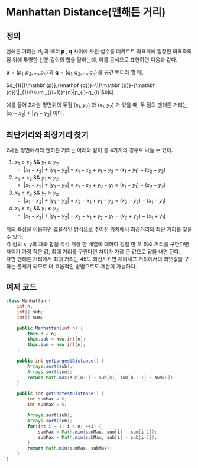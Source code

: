 # Manhattan Distance(맨해튼 거리)

## 정의
맨해튼 거리는 
$d_{1}$ 과 벡터 
${\mathbf  {p}}$ , 
${\mathbf  {q}}$ 사이에 차원 실수를 데카르트 좌표계에 일정한 좌표축의 점 위에 투영한 선분 길이의 합을 말하는데, 이를 공식으로 표현하면 다음과 같다.

${\mathbf  {p}}=(p_{1},p_{2},\dots ,p_{n})\,$과 
${\mathbf  {q}}=(q_{1},q_{2},\dots ,q_{n})\,$를 공간 벡터라 할 때,

$d_{1}({\mathbf  {p}},{\mathbf  {q}})=\|{\mathbf  {p}}-{\mathbf  {q}}\|_{1}=\sum _{{i=1}}^{n}|p_{i}-q_{i}|$이다.

예를 들어 2차원 평면위의 두점 
$(x_{1},y_{2})$ 과 
$(x_{1},y_{2})$ 가 있을 때, 두 점의 맨해튼 거리는
$|x_{1}-x_{2}|+|y_{1}-y_{2}|$ 이다. 

## 최단거리와 최장거리 찾기

2차원 평면에서의 맨허튼 거리는 아래와 같이 총 4가지의 경우로 나눌 수 있다.

1. $x_{1} \geq x_{2}$ && $y_{1} \geq y_{2}$
   - $|x_{1}-x_{2}|+|y_{1}-y_{2}|$ = $x_{1}-x_{2}+y_{1}-y_{2}$ = $(x_{1}+y_{1})-(x_{2}+y_{2})$
2. $x_{1} \geq x_{2}$ && $y_{1} \leq y_{2}$
   - $|x_{1}-x_{2}|+|y_{1}-y_{2}|$ = $x_{1}-x_{2}+y_{2}-y_{1}$ = $(x_{1}-y_{1})-(x_{2}-y_{2})$
3. $x_{1} \leq x_{2}$ && $y_{1} \geq y_{2}$
   - $|x_{1}-x_{2}|+|y_{1}-y_{2}|$ = $x_{2}-x_{1}+y_{1}-y_{2}$ = $(x_{2}-y_{2})-(x_{1}-y_{1})$
4. $x_{1} \leq x_{2}$ && $y_{1} \leq y_{2}$
   - $|x_{1}-x_{2}|+|y_{1}-y_{2}|$ = $x_{2}-x_{1}+y_{2}-y_{1}$ = $(x_{2}+y_{2})-(x_{1}+y_{1})$

위의 특성을 이용하면 효율적인 방식으로 주어진 위치에서 최장거리와 최단 거리를 찾을 수 있다.  
각 점의 x, y의 차와 합을 각각 저장 한 배열에 대하여 정렬 한 후 최소 거리를 구한다면 차이가 가장 작은 값, 최대 거리를 구한다면 차이가 가장 큰 값으로 답을 내면 된다.  
다만 맨해튼 거리에서 최대 거리는 45도 회전시키면 체비셰프 거리에서의 최댓값을 구하는 문제가 되므로 더 효율적인 방법으로도 계산이 가능하다.

## 예제 코드
``` java
class Manhattan {
	int n;
	int[] sub;
	int[] sum;

	public Manhattan(int n) {
		this.n = n;
		this.sub = new int[n];
		this.sum = new int[n];
	}

	public int getLongestDistance() {
		Arrays.sort(sub);
		Arrays.sort(sum);
		return Math.max(sub[n-1] - sub[0], sum[n - 1] - sum[0]);
	}

    public int getShotestDistance() {
        int sumMax = 0;
        int subMax = 0;

		Arrays.sort(sub);
		Arrays.sort(sum);
        for(int i = 1; i < n; ++i) {
            sumMax = Math.min(sumMax, sum[i] - sum[i-1]);
            subMax = Math.min(subMax, sub[i] - sub[i-1]);
        }
		return Math.min(sumMax, subMax);
	}
}
```